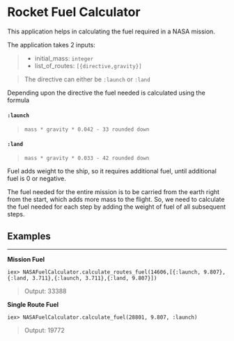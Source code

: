 # Rocket Fuel Calculator

This application helps in calculating the fuel required in a NASA mission.

The application takes 2 inputs:

> - initial_mass: `integer`
> - list_of_routes: `[{directive,gravity}]`

> The directive can either be `:launch` or `:land`

Depending upon the directive the fuel needed is calculated using the formula

#### `:launch`

> `mass * gravity * 0.042 - 33 rounded down`

#### `:land`

> `mass * gravity * 0.033 - 42 rounded down`

Fuel adds weight to the ship, so it requires additional fuel, until additional fuel is 0 or negative.

The fuel needed for the entire mission is to be carried from the earth right from the start, which adds more mass to the flight. So, we need to calculate the fuel needed for each step by adding the weight of fuel of all subsequent steps.

## Examples

---

**Mission Fuel**

```shell
iex> NASAFuelCalculator.calculate_routes_fuel(14606,[{:launch, 9.807},{:land, 3.711},{:launch, 3.711},{:land, 9.807}])

```

> Output: 33388

**Single Route Fuel**

```shell
iex> NASAFuelCalculator.calculate_fuel(28801, 9.807, :launch)

```

> Output: 19772
